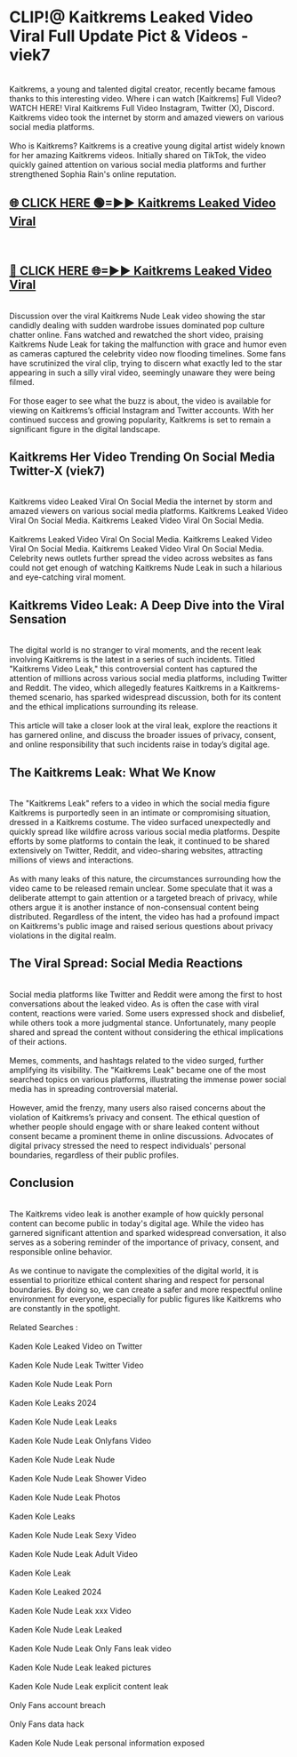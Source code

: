# CLIP!@ Kaitkrems Leaked Video Viral Full Update Pict & Videos - viek7
<br>
Kaitkrems, a young and talented digital creator, recently became famous thanks to this interesting video. Where i can watch [Kaitkrems] Full Video? WATCH HERE! Viral Kaitkrems Full Video Instagram, Twitter (X), Discord. Kaitkrems video took the internet by storm and amazed viewers on various social media platforms.
<br><br>
Who is Kaitkrems? Kaitkrems is a creative young digital artist widely known for her amazing Kaitkrems videos. Initially shared on TikTok, the video quickly gained attention on various social media platforms and further strengthened Sophia Rain's online reputation.
<br>
<h2><a href="https://bestclip.site?title=Kaitkrems">🌐 CLICK HERE 🟢=►► Kaitkrems Leaked Video Viral</a></h2>
<br>
<h2><a href="https://bestclip.site?title=Kaitkrems">🔴 CLICK HERE 🌐=►► Kaitkrems Leaked Video Viral</a></h2>
<br>
Discussion over the viral Kaitkrems Nude Leak video showing the star candidly dealing with sudden wardrobe issues dominated pop culture chatter online. Fans watched and rewatched the short video, praising Kaitkrems Nude Leak for taking the malfunction with grace and humor even as cameras captured the celebrity video now flooding timelines. Some fans have scrutinized the viral clip, trying to discern what exactly led to the star appearing in such a silly viral video, seemingly unaware they were being filmed.
<br><br>
For those eager to see what the buzz is about, the video is available for viewing on Kaitkrems’s official Instagram and Twitter accounts. With her continued success and growing popularity, Kaitkrems is set to remain a significant figure in the digital landscape.
<br>
<h2>Kaitkrems Her Video Trending On Social Media Twitter-X (viek7)</h2>
<br>
Kaitkrems video Leaked Viral On Social Media the internet by storm and amazed viewers on various social media platforms. Kaitkrems Leaked Video Viral On Social Media. Kaitkrems Leaked Video Viral On Social Media.
<br><br>
Kaitkrems Leaked Video Viral On Social Media. Kaitkrems Leaked Video Viral On Social Media. Kaitkrems Leaked Video Viral On Social Media. Celebrity news outlets further spread the video across websites as fans could not get enough of watching Kaitkrems Nude Leak in such a hilarious and eye-catching viral moment.
<br>
<h2>Kaitkrems Video Leak: A Deep Dive into the Viral Sensation</h2>
<br>
The digital world is no stranger to viral moments, and the recent leak involving Kaitkrems is the latest in a series of such incidents. Titled "Kaitkrems Video Leak," this controversial content has captured the attention of millions across various social media platforms, including Twitter and Reddit. The video, which allegedly features Kaitkrems in a Kaitkrems-themed scenario, has sparked widespread discussion, both for its content and the ethical implications surrounding its release.
<br><br>
This article will take a closer look at the viral leak, explore the reactions it has garnered online, and discuss the broader issues of privacy, consent, and online responsibility that such incidents raise in today’s digital age.
<br>
<h2>The Kaitkrems Leak: What We Know</h2>
<br>
The "Kaitkrems Leak" refers to a video in which the social media figure Kaitkrems is purportedly seen in an intimate or compromising situation, dressed in a Kaitkrems costume. The video surfaced unexpectedly and quickly spread like wildfire across various social media platforms. Despite efforts by some platforms to contain the leak, it continued to be shared extensively on Twitter, Reddit, and video-sharing websites, attracting millions of views and interactions.
<br><br>
As with many leaks of this nature, the circumstances surrounding how the video came to be released remain unclear. Some speculate that it was a deliberate attempt to gain attention or a targeted breach of privacy, while others argue it is another instance of non-consensual content being distributed. Regardless of the intent, the video has had a profound impact on Kaitkrems's public image and raised serious questions about privacy violations in the digital realm.
<br>
<h2>The Viral Spread: Social Media Reactions</h2>
<br>
Social media platforms like Twitter and Reddit were among the first to host conversations about the leaked video. As is often the case with viral content, reactions were varied. Some users expressed shock and disbelief, while others took a more judgmental stance. Unfortunately, many people shared and spread the content without considering the ethical implications of their actions.
<br><br>
Memes, comments, and hashtags related to the video surged, further amplifying its visibility. The "Kaitkrems Leak" became one of the most searched topics on various platforms, illustrating the immense power social media has in spreading controversial material.
<br><br>
However, amid the frenzy, many users also raised concerns about the violation of Kaitkrems’s privacy and consent. The ethical question of whether people should engage with or share leaked content without consent became a prominent theme in online discussions. Advocates of digital privacy stressed the need to respect individuals' personal boundaries, regardless of their public profiles.
<br>
<h2>Conclusion</h2>
<br>
The Kaitkrems video leak is another example of how quickly personal content can become public in today's digital age. While the video has garnered significant attention and sparked widespread conversation, it also serves as a sobering reminder of the importance of privacy, consent, and responsible online behavior.
<br><br>
As we continue to navigate the complexities of the digital world, it is essential to prioritize ethical content sharing and respect for personal boundaries. By doing so, we can create a safer and more respectful online environment for everyone, especially for public figures like Kaitkrems who are constantly in the spotlight.
<br><br>
Related Searches :
<br><br>
Kaden Kole Leaked Video on Twitter
<br><br>
Kaden Kole Nude Leak Twitter Video
<br><br>
Kaden Kole Nude Leak Porn
<br><br>
Kaden Kole Leaks 2024
<br><br>
Kaden Kole Nude Leak Leaks
<br><br>
Kaden Kole Nude Leak Onlyfans Video
<br><br>
Kaden Kole Nude Leak Nude
<br><br>
Kaden Kole Nude Leak Shower Video
<br><br>
Kaden Kole Nude Leak Photos
<br><br>
Kaden Kole Leaks
<br><br>
Kaden Kole Nude Leak Sexy Video
<br><br>
Kaden Kole Nude Leak Adult Video
<br><br>
Kaden Kole Leak
<br><br>
Kaden Kole Leaked 2024
<br><br>
Kaden Kole Nude Leak xxx Video
<br><br>
Kaden Kole Nude Leak Leaked
<br><br>
Kaden Kole Nude Leak Only Fans leak video
<br><br>
Kaden Kole Nude Leak leaked pictures
<br><br>
Kaden Kole Nude Leak explicit content leak
<br><br>
Only Fans account breach
<br><br>
Only Fans data hack
<br><br>
Kaden Kole Nude Leak personal information exposed